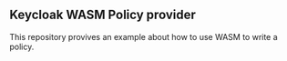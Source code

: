 ## Keycloak WASM Policy provider

This repository provives an example about how to use WASM to write a policy.

